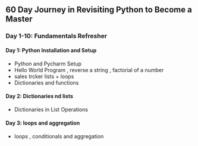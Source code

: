 ## 60 Day Journey in Revisiting Python to Become a Master
### Day 1-10: Fundamentals Refresher
#### Day 1: Python Installation and Setup
- Python and Pycharm Setup
- Hello World Program , reverse a string , factorial of a number 
- sales trcker lists + loops
- Dictionaries and functions
#### Day 2: Dictionaries nd lists
- Dictionaries in List Operations 
#### Day 3: loops and aggregation
- loops , conditionals and aggregation